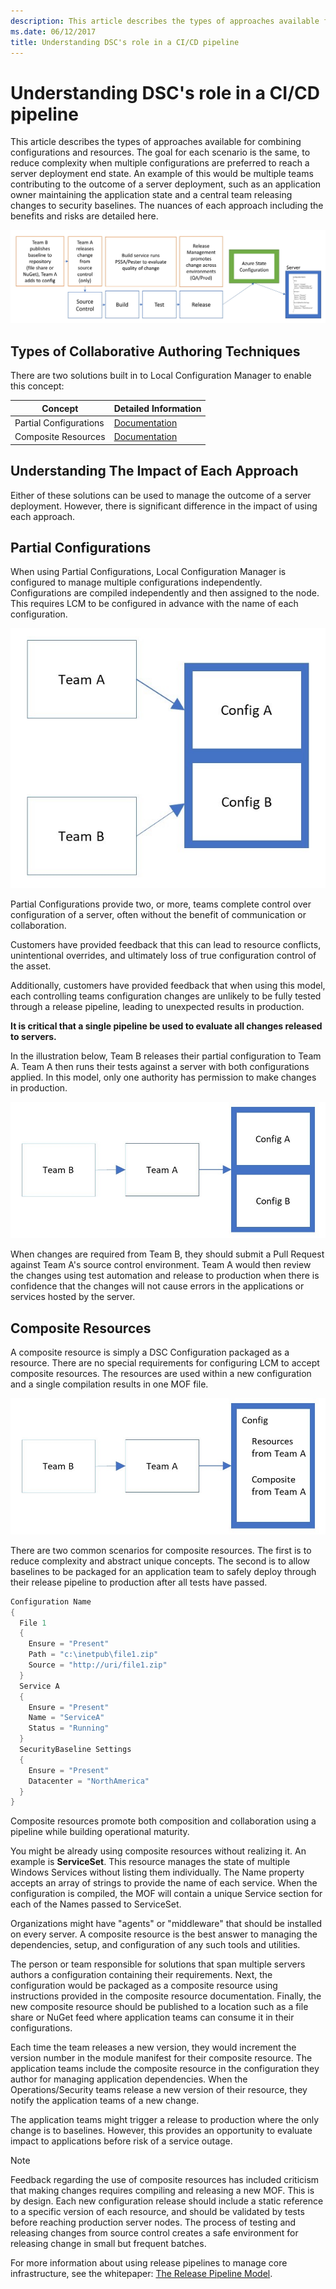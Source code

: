 ```yaml
---
description: This article describes the types of approaches available for combining configurations and resources in a CI/CD pipeline.
ms.date: 06/12/2017
title: Understanding DSC's role in a CI/CD pipeline
---
```


# Understanding DSC's role in a CI/CD pipeline

This article describes the types of approaches available for combining configurations and resources.
The goal for each scenario is the same, to reduce complexity when multiple configurations are
preferred to reach a server deployment end state. An example of this would be multiple teams
contributing to the outcome of a server deployment, such as an application owner maintaining the
application state and a central team releasing changes to security baselines. The nuances of each
approach including the benefits and risks are detailed here.

![Process flow of a CI/CD Pipeline](media/authoringAdvanced/Pipeline.jpg)

## Types of Collaborative Authoring Techniques

There are two solutions built in to Local Configuration Manager
to enable this concept:

|        Concept         |                    Detailed Information                     |
| ---------------------- | ----------------------------------------------------------- |
| Partial Configurations | [Documentation](../pull-server/partialConfigs.md)           |
| Composite Resources    | [Documentation](../resources/authoringResourceComposite.md) |

## Understanding The Impact of Each Approach

Either of these solutions can be used to manage the outcome of a server deployment. However, there
is significant difference in the impact of using each approach.

## Partial Configurations

When using Partial Configurations, Local Configuration Manager is configured to manage multiple
configurations independently. Configurations are compiled independently and then assigned to the
node. This requires LCM to be configured in advance with the name of each configuration.

![Diagram of Partial Configurations](media/authoringAdvanced/PartialConfiguration.jpg)

Partial Configurations provide two, or more, teams complete control over configuration of a server,
often without the benefit of communication or collaboration.

Customers have provided feedback that this can lead to resource conflicts, unintentional overrides,
and ultimately loss of true configuration control of the asset.

Additionally, customers have provided feedback that when using this model, each controlling teams
configuration changes are unlikely to be fully tested through a release pipeline, leading to
unexpected results in production.

**It is critical that a single pipeline be used to evaluate all changes released to servers.**

In the illustration below, Team B releases their partial configuration to Team A. Team A then runs
their tests against a server with both configurations applied. In this model, only one authority has
permission to make changes in production.

![Diagram of a Partial Single Pipeline](media/authoringAdvanced/PartialSinglePipeline.jpg)

When changes are required from Team B, they should submit a Pull Request against Team A's source
control environment. Team A would then review the changes using test automation and release to
production when there is confidence that the changes will not cause errors in the applications or
services hosted by the server.

## Composite Resources

A composite resource is simply a DSC Configuration packaged as a resource. There are no special
requirements for configuring LCM to accept composite resources. The resources are used within a new
configuration and a single compilation results in one MOF file.

![Diagram of a Composite Resource](media/authoringAdvanced/CompositeResource.jpg)

There are two common scenarios for composite resources. The first is to reduce complexity and
abstract unique concepts. The second is to allow baselines to be packaged for an application team to
safely deploy through their release pipeline to production after all tests have passed.

```PowerShell
Configuration Name
{
  File 1
  {
    Ensure = "Present"
    Path = "c:\inetpub\file1.zip"
    Source = "http://uri/file1.zip"
  }
  Service A
  {
    Ensure = "Present"
    Name = "ServiceA"
    Status = "Running"
  }
  SecurityBaseline Settings
  {
    Ensure = "Present"
    Datacenter = "NorthAmerica"
  }
}
```

Composite resources promote both composition and collaboration using a pipeline while building
operational maturity.

You might be already using composite resources without realizing it. An example is **ServiceSet**.
This resource manages the state of multiple Windows Services without listing them individually. The
Name property accepts an array of strings to provide the name of each service. When the
configuration is compiled, the MOF will contain a unique Service section for each of the Names
passed to ServiceSet.

Organizations might have "agents" or "middleware" that should be installed on every server. A
composite resource is the best answer to managing the dependencies, setup, and configuration of any
such tools and utilities.

The person or team responsible for solutions that span multiple servers authors a configuration
containing their requirements. Next, the configuration would be packaged as a composite resource
using instructions provided in the composite resource documentation. Finally, the new composite
resource should be published to a location such as a file share or NuGet feed where application
teams can consume it in their configurations.

Each time the team releases a new version, they would increment the version number in the module
manifest for their composite resource. The application teams include the composite resource in the
configuration they author for managing application dependencies. When the Operations/Security teams
release a new version of their resource, they notify the application teams of a new change.

The application teams might trigger a release to production where the only change is to baselines.
However, this provides an opportunity to evaluate impact to applications before risk of a service
outage.

> [!NOTE]
> Feedback regarding the use of composite resources has included criticism that making changes
> requires compiling and releasing a new MOF. This is by design. Each new configuration release
> should include a static reference to a specific version of each resource, and should be validated
> by tests before reaching production server nodes. The process of testing and releasing changes
> from source control creates a safe environment for releasing change in small but frequent batches.

For more information about using release pipelines to manage core infrastructure, see the
whitepaper: [The Release Pipeline Model](../further-reading/whitepapers.md).

